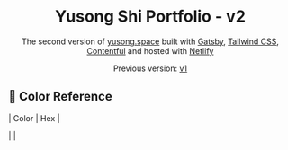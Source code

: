 <div align="center">
  
</div>
<h1 align="center">
  Yusong Shi Portfolio - v2
</h1>
<p align="center">
  The second version of <a href="https://yusong.space/" target="_blank">yusong.space</a> built with <a href="https://www.gatsbyjs.org/" target="_blank">Gatsby</a>, <a href="https://tailwindcss.com/" target="_blank">Tailwind CSS</a>, <a href="https://www.contentful.com/" target="_blank">Contentful</a> and hosted with <a href="https://www.netlify.com/" target="_blank">Netlify</a>
</p>
<p align="center">
  Previous version:
  <a href="https://yusong.space/" target="_blank">v1</a>
</p>

## 🎨 Color Reference

| Color | Hex |

| <!--           | Navy                                                               | ![#0a192f](https://via.placeholder.com/10/0a192f?text=+) `#0a192f` |
| Light Navy     | ![#112240](https://via.placeholder.com/10/0a192f?text=+) `#112240` |
| Lightest Navy  | ![#233554](https://via.placeholder.com/10/303C55?text=+) `#233554` |
| Slate          | ![#8892b0](https://via.placeholder.com/10/8892b0?text=+) `#8892b0` |
| Light Slate    | ![#a8b2d1](https://via.placeholder.com/10/a8b2d1?text=+) `#a8b2d1` |
| Lightest Slate | ![#ccd6f6](https://via.placeholder.com/10/ccd6f6?text=+) `#ccd6f6` |
| White          | ![#e6f1ff](https://via.placeholder.com/10/e6f1ff?text=+) `#e6f1ff` |
| Green          | ![#64ffda](https://via.placeholder.com/10/64ffda?text=+) `#64ffda` | --> |
